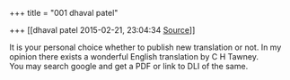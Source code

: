 +++
title = "001 dhaval patel"

+++
[[dhaval patel	2015-02-21, 23:04:34 [Source](https://groups.google.com/g/samskrita/c/ZfSLDTXTgt4)]]



It is your personal choice whether to publish new translation or not. In my opinion there exists a wonderful English translation by C H Tawney.  
You may search google and get a PDF or link to DLI of the same.  

